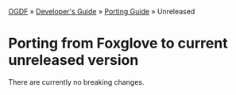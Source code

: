 [OGDF](../../README.md) » [Developer's Guide](../dev-guide.md) » [Porting Guide](../porting.md) » Unreleased

# Porting from Foxglove to current unreleased version

There are currently no breaking changes.
